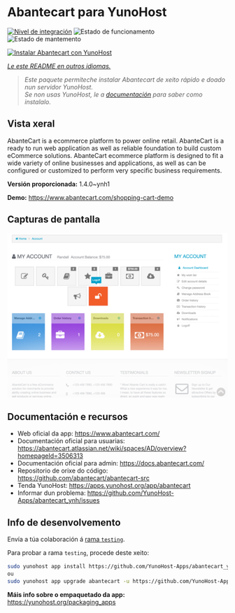 <!--
NOTA: Este README foi creado automáticamente por <https://github.com/YunoHost/apps/tree/master/tools/readme_generator>
NON debe editarse manualmente.
-->

# Abantecart para YunoHost

[![Nivel de integración](https://apps.yunohost.org/badge/integration/abantecart)](https://ci-apps.yunohost.org/ci/apps/abantecart/)
![Estado de funcionamento](https://apps.yunohost.org/badge/state/abantecart)
![Estado de mantemento](https://apps.yunohost.org/badge/maintained/abantecart)

[![Instalar Abantecart con YunoHost](https://install-app.yunohost.org/install-with-yunohost.svg)](https://install-app.yunohost.org/?app=abantecart)

*[Le este README en outros idiomas.](./ALL_README.md)*

> *Este paquete permíteche instalar Abantecart de xeito rápido e doado nun servidor YunoHost.*  
> *Se non usas YunoHost, le a [documentación](https://yunohost.org/install) para saber como instalalo.*

## Vista xeral

AbanteCart is a ecommerce platform to power online retail. AbanteCart is a ready to run web application as well as reliable foundation to build custom eCommerce solutions. AbanteCart ecommerce platform is designed to fit a wide variety of online businesses and applications, as well as can be configured or customized to perform very specific business requirements.

**Versión proporcionada:** 1.4.0~ynh1

**Demo:** <https://www.abantecart.com/shopping-cart-demo>

## Capturas de pantalla

![Captura de pantalla de Abantecart](./doc/screenshots/dashboard.png)

## Documentación e recursos

- Web oficial da app: <https://www.abantecart.com/>
- Documentación oficial para usuarias: <https://abantecart.atlassian.net/wiki/spaces/AD/overview?homepageId=3506313>
- Documentación oficial para admin: <https://docs.abantecart.com/>
- Repositorio de orixe do código: <https://github.com/abantecart/abantecart-src>
- Tenda YunoHost: <https://apps.yunohost.org/app/abantecart>
- Informar dun problema: <https://github.com/YunoHost-Apps/abantecart_ynh/issues>

## Info de desenvolvemento

Envía a túa colaboración á [rama `testing`](https://github.com/YunoHost-Apps/abantecart_ynh/tree/testing).

Para probar a rama `testing`, procede deste xeito:

```bash
sudo yunohost app install https://github.com/YunoHost-Apps/abantecart_ynh/tree/testing --debug
ou
sudo yunohost app upgrade abantecart -u https://github.com/YunoHost-Apps/abantecart_ynh/tree/testing --debug
```

**Máis info sobre o empaquetado da app:** <https://yunohost.org/packaging_apps>
